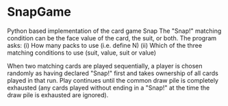 # SnapGame
Python based implementation of the card game Snap
The "Snap!" matching condition can be the face value of the card, the suit, or both. The program asks:
(i) How many packs to use (i.e. define N)
(ii) Which of the three matching conditions to use (suit, value, suit or value)

When two matching cards are played sequentially, a player is chosen randomly as having declared "Snap!" first and takes ownership of all cards played in that run. Play continues until the common draw pile is completely exhausted (any cards played without ending in a "Snap!" at the time the draw pile is exhausted are ignored).
